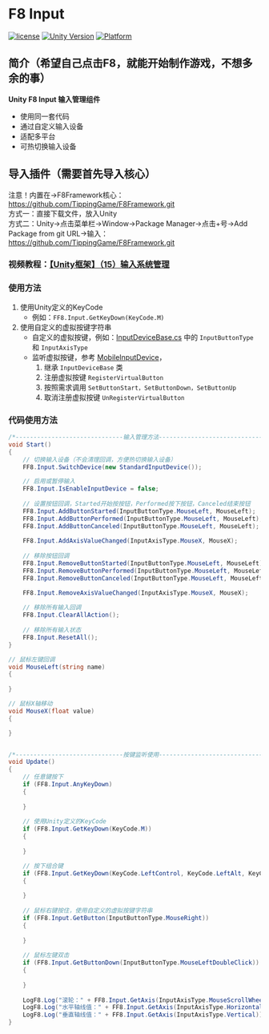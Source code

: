 # F8 Input

[![license](http://img.shields.io/badge/license-MIT-green.svg)](https://opensource.org/licenses/MIT) 
[![Unity Version](https://img.shields.io/badge/unity-2021|2022|2023|6000-blue)](https://unity.com) 
[![Platform](https://img.shields.io/badge/platform-Win%20%7C%20Android%20%7C%20iOS%20%7C%20Mac%20%7C%20Linux%20%7C%20WebGL-orange)]() 

## 简介（希望自己点击F8，就能开始制作游戏，不想多余的事）
**Unity F8 Input 输入管理组件**  
* 使用同一套代码
* 通过自定义输入设备
* 适配多平台
* 可热切换输入设备

## 导入插件（需要首先导入核心）
注意！内置在->F8Framework核心：https://github.com/TippingGame/F8Framework.git  
方式一：直接下载文件，放入Unity  
方式二：Unity->点击菜单栏->Window->Package Manager->点击+号->Add Package from git URL->输入：https://github.com/TippingGame/F8Framework.git  

### 视频教程：[【Unity框架】（15）输入系统管理](https://www.bilibili.com/video/BV1kVXDYDEXj)

### 使用方法
1. 使用Unity定义的KeyCode
   * 例如：`FF8.Input.GetKeyDown(KeyCode.M)`
2. 使用自定义的虚拟按键字符串
   * 自定义的虚拟按键，例如：[InputDeviceBase.cs](https://github.com/TippingGame/F8Framework/blob/main/Runtime/Input/Device/InputDeviceBase.cs) 中的 `InputButtonType` 和 `InputAxisType`
   * 监听虚拟按键，参考 [MobileInputDevice](https://github.com/TippingGame/F8Framework/blob/main/Runtime/Input/Device/MobileInputDevice.cs)，
     1. 继承 `InputDeviceBase` 类
     2. 注册虚拟按键 `RegisterVirtualButton`
     3. 按照需求调用 `SetButtonStart，SetButtonDown，SetButtonUp`
     4. 取消注册虚拟按键 `UnRegisterVirtualButton`

### 代码使用方法
```C#
/*------------------------------输入管理方法------------------------------*/
void Start()
{
    // 切换输入设备（不会清理回调，方便热切换输入设备）
    FF8.Input.SwitchDevice(new StandardInputDevice());

    // 启用或暂停输入
    FF8.Input.IsEnableInputDevice = false;
    
    // 设置按钮回调，Started开始按按钮，Performed按下按钮，Canceled结束按钮
    FF8.Input.AddButtonStarted(InputButtonType.MouseLeft, MouseLeft);
    FF8.Input.AddButtonPerformed(InputButtonType.MouseLeft, MouseLeft);
    FF8.Input.AddButtonCanceled(InputButtonType.MouseLeft, MouseLeft);
    
    FF8.Input.AddAxisValueChanged(InputAxisType.MouseX, MouseX);
    
    // 移除按钮回调
    FF8.Input.RemoveButtonStarted(InputButtonType.MouseLeft, MouseLeft);
    FF8.Input.RemoveButtonPerformed(InputButtonType.MouseLeft, MouseLeft);
    FF8.Input.RemoveButtonCanceled(InputButtonType.MouseLeft, MouseLeft);

    FF8.Input.RemoveAxisValueChanged(InputAxisType.MouseX, MouseX);
    
    // 移除所有输入回调
    FF8.Input.ClearAllAction();
    
    // 移除所有输入状态
    FF8.Input.ResetAll();
}

// 鼠标左键回调
void MouseLeft(string name)
{
    
}

// 鼠标X轴移动
void MouseX(float value)
{

}


/*------------------------------按键监听使用------------------------------*/
void Update()
{
    // 任意键按下
    if (FF8.Input.AnyKeyDown)
    {
        
    }
    
    // 使用Unity定义的KeyCode
    if (FF8.Input.GetKeyDown(KeyCode.M))
    {
        
    }

    // 按下组合键
    if (FF8.Input.GetKeyDown(KeyCode.LeftControl, KeyCode.LeftAlt, KeyCode.M))
    {
        
    }
    
    // 鼠标右键按住，使用自定义的虚拟按键字符串
    if (FF8.Input.GetButton(InputButtonType.MouseRight))
    {
        
    }
    
    // 鼠标左键双击
    if (FF8.Input.GetButtonDown(InputButtonType.MouseLeftDoubleClick))
    {
        
    }
    
    LogF8.Log("滚轮：" + FF8.Input.GetAxis(InputAxisType.MouseScrollWheel));
    LogF8.Log("水平轴线值：" + FF8.Input.GetAxis(InputAxisType.Horizontal));
    LogF8.Log("垂直轴线值：" + FF8.Input.GetAxis(InputAxisType.Vertical));
}
```


